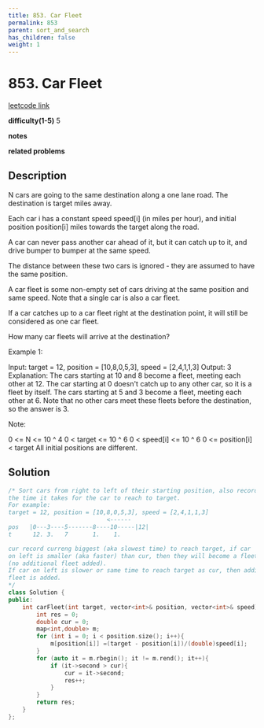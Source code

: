 ```yaml
---
title: 853. Car Fleet
permalink: 853
parent: sort_and_search
has_children: false
weight: 1
---
```

# 853. Car Fleet
[leetcode link](https://leetcode.com/problems/car-fleet/)

**difficulty(1-5)** 
5

**notes**   

**related problems**


## Description
N cars are going to the same destination along a one lane road.  The destination is target miles away.

Each car i has a constant speed speed[i] (in miles per hour), and initial position position[i] miles towards the target along the road.

A car can never pass another car ahead of it, but it can catch up to it, and drive bumper to bumper at the same speed.

The distance between these two cars is ignored - they are assumed to have the same position.

A car fleet is some non-empty set of cars driving at the same position and same speed.  Note that a single car is also a car fleet.

If a car catches up to a car fleet right at the destination point, it will still be considered as one car fleet.


How many car fleets will arrive at the destination?

 

Example 1:

Input: target = 12, position = [10,8,0,5,3], speed = [2,4,1,1,3]
Output: 3
Explanation:
The cars starting at 10 and 8 become a fleet, meeting each other at 12.
The car starting at 0 doesn't catch up to any other car, so it is a fleet by itself.
The cars starting at 5 and 3 become a fleet, meeting each other at 6.
Note that no other cars meet these fleets before the destination, so the answer is 3.

Note:

0 <= N <= 10 ^ 4
0 < target <= 10 ^ 6
0 < speed[i] <= 10 ^ 6
0 <= position[i] < target
All initial positions are different.

## Solution

```c++
/* Sort cars from right to left of their starting position, also record
the time it takes for the car to reach to target.
For example:
target = 12, position = [10,8,0,5,3], speed = [2,4,1,1,3]
                            <------ 
pos   |0---3----5-------8----10-----|12|
t      12. 3.   7       1.    1.     

cur record curreng biggest (aka slowest time) to reach target, if car
on left is smaller (aka faster) than cur, then they will become a fleet 
(no additional fleet added).
If car on left is slower or same time to reach target as cur, then additional
fleet is added.
*/
class Solution {
public:
    int carFleet(int target, vector<int>& position, vector<int>& speed) {
        int res = 0;
        double cur = 0;
        map<int,double> m;
        for (int i = 0; i < position.size(); i++){
            m[position[i]] =(target - position[i])/(double)speed[i];
        }
        for (auto it = m.rbegin(); it != m.rend(); it++){
            if (it->second > cur){
                cur = it->second;
                res++;
            }
        }
        return res;
    }
};
```



